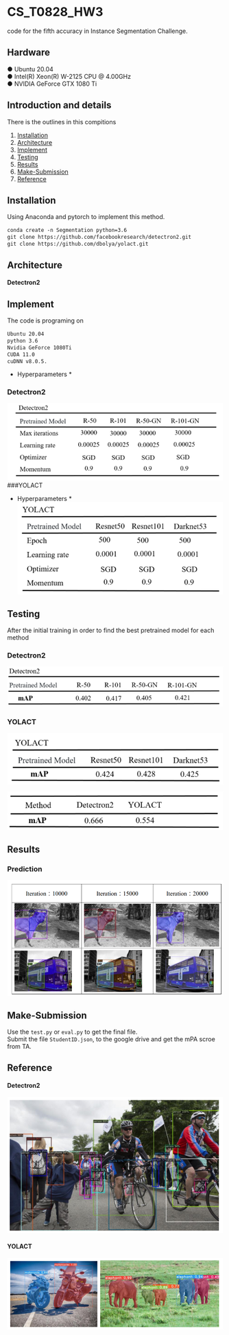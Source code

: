 # CS_T0828_HW3
code for the fifth accuracy in Instance Segmentation Challenge. <br>

## Hardware
● Ubuntu 20.04 <br>
● Intel(R) Xeon(R) W-2125 CPU @ 4.00GHz <br>
● NVIDIA GeForce GTX 1080 Ti <br>

## Introduction and details
There is the outlines in this compitions <br>
1. [Installation](#Installation) <br>
2. [Architecture](#Architecture)<br>
3. [Implement](#Implement) <br>
4. [Testing](#Testing) <br>
5. [Results](#Results)<br>
6. [Make-Submission](#Make-Submission)<br>
7. [Reference](#Reference)<br>

## Installation
Using Anaconda and pytorch to implement this method.

    conda create -n Segmentation python=3.6
    git clone https://github.com/facebookresearch/detectron2.git
    git clone https://github.com/dbolya/yolact.git

## Architecture
#### Detectron2


## Implement
The code is programing on 

    Ubuntu 20.04
    python 3.6
    Nvidia GeForce 1080Ti 
    CUDA 11.0
    cuDNN v8.0.5.
 
* Hyperparameters * 
### Detectron2
![image](https://github.com/eddieczc/Image-Processing-via-deep-learning/blob/master/HW3_Instance_Segmentation/Images/Detectron2_Hyperparameters.PNG)
###YOLACT
* Hyperparameters * 
![image](https://github.com/eddieczc/Image-Processing-via-deep-learning/blob/master/HW3_Instance_Segmentation/Images/YOLACT_Hyperparameters.PNG)    


## Testing
After the initial training in order to find the best pretrained model for each method
### Detectron2
![image](https://github.com/eddieczc/Image-Processing-via-deep-learning/blob/master/HW3_Instance_Segmentation/Images/Detectron2_Performance.PNG) <br> 
### YOLACT
![image](https://github.com/eddieczc/Image-Processing-via-deep-learning/blob/master/HW3_Instance_Segmentation/Images/YOLACT_Performance.PNG) <br> 


![image](https://github.com/eddieczc/Image-Processing-via-deep-learning/blob/master/HW3_Instance_Segmentation/Images/Final_Performance.PNG) <br> 


## Results
### Prediction 
![image](https://github.com/eddieczc/Image-Processing-via-deep-learning/blob/master/HW3_Instance_Segmentation/Images/Result.PNG) <br>     


## Make-Submission
Use the `test.py` or `eval.py` to get the final file. <br>
Submit the file `StudentID.json`, to the google drive and  get the mPA scroe from TA. <br>


## Reference
#### Detectron2
![image](https://github.com/eddieczc/Image-Processing-via-deep-learning/blob/master/HW3_Instance_Segmentation/Images/Detectron2.PNG) <br>     
#### YOLACT
![image](https://github.com/eddieczc/Image-Processing-via-deep-learning/blob/master/HW3_Instance_Segmentation/Images/YOLACT.PNG) <br>     

